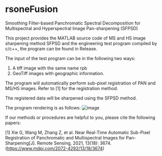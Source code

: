 # rsoneFusion
Smoothing Filter-based Panchromatic Spectral Decomposition for Multispectral and Hyperspectral Image Pan-sharpening (SFPSD)

This project provides the MATLAB source code of MS and HS image sharpening method SFPSD and the engineering test program compiled by c/c++, the program can be found in Release.

The input of the test program can be in the following two ways:
1. A tiff image with the same name rpb
2. GeoTiff images with geographic information. 

The program will automatically perform sub-pixel registration of PAN and MS/HS images. Refer to [1] for the registration method.

The registered data will be sharpened using the SFPSD method. 

The program rendering is as follows: 
![image](https://user-images.githubusercontent.com/46412476/145835744-cd0ff724-6492-4547-915b-1234c1002150.png)

If our methods or procedures are helpful to you, please cite the following papers: 

[1] Xie G, Wang M, Zhang Z, et al. Near Real-Time Automatic Sub-Pixel Registration of Panchromatic and Multispectral Images for Pan-Sharpening[J]. Remote Sensing, 2021, 13(18): 3674. (https://www.mdpi.com/2072-4292/13/18/3674)
